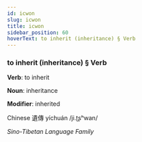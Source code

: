 ```yaml
---
id: icwon
slug: icwon
title: icwon
sidebar_position: 60
hoverText: to inherit (inheritance) § Verb
---
```


### to inherit (inheritance) § Verb

**Verb**: to inherit

**Noun**: inheritance

**Modifier**: inherited

Chinese 遺傳 yíchuán /ji.ʈʂʰwan/

*Sino-Tibetan Language Family*